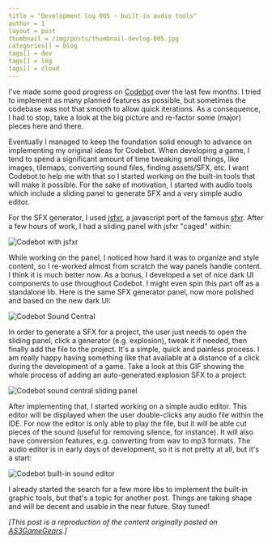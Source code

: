 ```yaml
---
title = "Development log 005 - built-in audio tools"
author = 1
layout = post
thumbnail = /img/posts/thumbnail-devlog-005.jpg
categories[] = blog
tags[] = dev
tags[] = log
tags[] = cloud
---
```


I've made some good progress on [Codebot](https://codebot.cc) over the last few months. I tried to implement as many planned features as possible, but sometimes the codebase was not that smooth to allow quick iterations. As a consequence, I had to stop, take a look at the big picture and re-factor some (major) pieces here and there.

Eventually I managed to keep the foundation solid enough to advance on implementing my original ideas for Codebot. When developing a game, I tend to spend a significant amount of time tweaking small things, like images, tilemaps, converting sound files, finding assets/SFX, etc. I want Codebot to help me with that so I started working on the built-in tools that will make it possible. For the sake of motivation, I started with audio tools which include a sliding panel to generate SFX and a very simple audio editor.

For the SFX generator, I used [jsfxr](https://github.com/grumdrig/jsfxr), a javascript port of the famous [sfxr](http://www.drpetter.se/project_sfxr.html). After a few hours of work, I had a sliding panel with jsfxr "caged" within:

![Codebot with jsfxr](http://www.as3gamegears.com/wp-content/uploads/2016/02/codebot-jsfxr.jpg)

While working on the panel, I noticed how hard it was to organize and style content, so I re-worked almost from scratch the way panels handle content. I think it is much better now. As a bonus, I developed a set of nice dark UI components to use throughout Codebot. I might even spin this part off  as a standalone lib. Here is the same SFX generator panel, now more polished and based on the new dark UI:

![Codebot Sound Central](http://www.as3gamegears.com/wp-content/uploads/2016/02/codebot-sound-central-wip.jpg)

In order to generate a SFX for a project, the user just needs to open the sliding panel, click a generator (e.g. explosion), tweak it if needed, then finally add the file to the project. It's a simple, quick and painless process. I am really happy having something like that available at a distance of a click during the development of a game. Take a look at this GIF showing the whole process of adding an auto-generated explosion SFX to a project:

![Codebot sound central sliding panel](http://www.as3gamegears.com/wp-content/uploads/2016/02/codebot-sound-central-sfx.gif)

After implementing that, I started working on a simple audio editor. This editor will be displayed when the user double-clicks any audio file within the IDE. For now the editor is only able to play the file, but it will be able cut pieces of the sound (useful for removing silence, for instance). It will also have conversion features, e.g. converting from wav to mp3 formats. The audio editor is in early days of development, so it is not pretty at all, but it's a start:

![Codebot built-in sound editor](http://www.as3gamegears.com/wp-content/uploads/2016/02/codebot-built-in-sound-editor-768x346.jpg)

I already started the search for a few more libs to implement the built-in graphic tools, but that's a topic for another post. Things are taking shape and will be decent and usable in the near future. Stay tuned!

_[This post is a reproduction of the content originally posted on [AS3GameGears](http://www.as3gamegears.com/blog/codebot-an-ide-focused-on-gamedev/).]_
